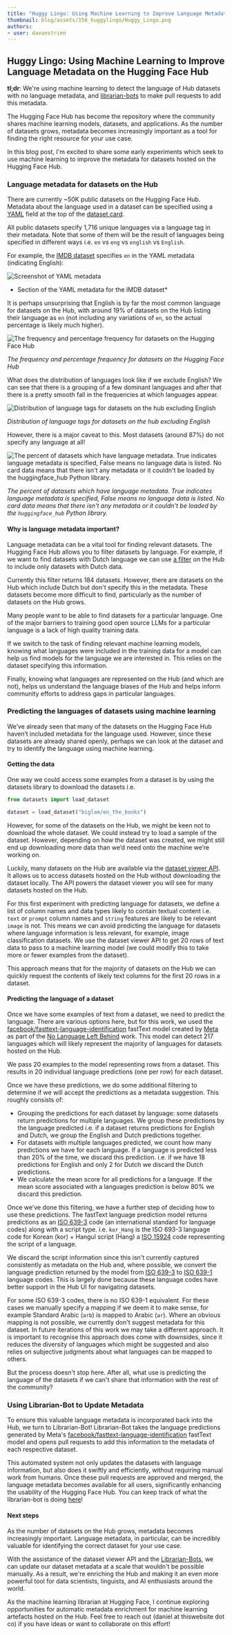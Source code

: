 ```yaml
---
title: "Huggy Lingo: Using Machine Learning to Improve Language Metadata on the Hugging Face Hub"
thumbnail: blog/assets/156_huggylingo/Huggy_Lingo.png
authors:
- user: davanstrien
---
```


## Huggy Lingo: Using Machine Learning to Improve Language Metadata on the Hugging Face Hub



**tl;dr**: We're using machine learning to detect the language of Hub datasets with no language metadata, and [librarian-bots](https://huggingface.co/librarian-bots) to make pull requests to add this metadata. 

The Hugging Face Hub has become the repository where the community shares machine learning models, datasets, and applications. As the number of datasets grows, metadata becomes increasingly important as a tool for finding the right resource for your use case.

In this blog post, I'm excited to share some early experiments which seek to use machine learning to improve the metadata for datasets hosted on the Hugging Face Hub.

### Language metadata for datasets on the Hub

There are currently ~50K public datasets on the Hugging Face Hub. Metadata about the language used in a dataset can be specified using a [YAML](https://en.wikipedia.org/wiki/YAML) field at the top of the [dataset card](https://huggingface.co/docs/datasets/upload_dataset#create-a-dataset-card).

All public datasets specify 1,716 unique languages via a language tag in their metadata. Note that some of them will be the result of languages being specified in different ways i.e. `en` vs `eng` vs `english` vs `English`. 

For example, the [IMDB dataset](https://huggingface.co/datasets/imdb) specifies `en` in the YAML metadata (indicating English):

![Screenshot of YAML metadata](https://huggingface.co/datasets/huggingface/documentation-images/resolve/main/blog/huggy_lingo/lang_metadata.png)

* Section of the YAML metadata for the IMDB dataset*

It is perhaps unsurprising that English is by far the most common language for datasets on the Hub, with around 19% of datasets on the Hub listing their language as `en` (not including any variations of `en`, so the actual percentage is likely much higher).

![The frequency and percentage frequency for datasets on the Hugging Face Hub](https://huggingface.co/datasets/huggingface/documentation-images/resolve/main/blog/huggy_lingo/lang_freq.png)

*The frequency and percentage frequency for datasets on the Hugging Face Hub*  

What does the distribution of languages look like if we exclude English? We can see that there is a grouping of a few dominant languages and after that there is a pretty smooth fall in the frequencies at which languages appear. 

![Distribution of language tags for datasets on the hub excluding English](https://huggingface.co/datasets/huggingface/documentation-images/resolve/main/blog/huggy_lingo/lang_freq_distribution.png)

*Distribution of language tags for datasets on the hub excluding English*

However, there is a major caveat to this. Most datasets (around 87%) do not specify any language at all!


![The percent of datasets which have language metadata. True indicates language metadata is specified, False means no language data is listed. No card data means that there isn't any metadata or it couldn't be loaded by the `huggingface_hub` Python library.](https://huggingface.co/datasets/huggingface/documentation-images/resolve/main/blog/huggy_lingo/has_lang_info_bar.png)

*The percent of datasets which have language metadata. True indicates language metadata is specified, False means no language data is listed. No card data means that there isn't any metadata or it couldn't be loaded by the `huggingface_hub` Python library.*


#### Why is language metadata important?

Language metadata can be a vital tool for finding relevant datasets. The Hugging Face Hub allows you to filter datasets by language. For example, if we want to find datasets with Dutch language we can use [a filter](https://huggingface.co/datasets?language=language:nl&sort=trending) on the Hub to include only datasets with Dutch data. 

Currently this filter returns 184 datasets. However, there are datasets on the Hub which include Dutch but don't specify this in the metadata. These datasets become more difficult to find, particularly as the number of datasets on the Hub grows. 

Many people want to be able to find datasets for a particular language. One of the major barriers to training good open source LLMs for a particular language is a lack of high quality training data. 

If we switch to the task of finding relevant machine learning models, knowing what languages were included in the training data for a model can help us find models for the language we are interested in. This relies on the dataset specifying this information. 

Finally, knowing what languages are represented on the Hub (and which are not), helps us understand the language biases of the Hub and helps inform community efforts to address gaps in particular languages. 

### Predicting the languages of datasets using machine learning

We’ve already seen that many of the datasets on the Hugging Face Hub haven’t included metadata for the language used. However, since these datasets are already shared openly, perhaps we can look at the dataset and try to identify the language using machine learning.

#### Getting the data 

One way we could access some examples from a dataset is by using the datasets library to download the datasets i.e. 

```python
from datasets import load_dataset

dataset = load_dataset("biglam/on_the_books")
```

However, for some of the datasets on the Hub, we might be keen not to download the whole dataset. We could instead try to load a sample of the dataset. However, depending on how the dataset was created, we might still end up downloading more data than we’d need onto the machine we’re working on. 

Luckily, many datasets on the Hub are available via the [dataset viewer API](https://huggingface.co/docs/datasets-server/index). It allows us to access datasets hosted on the Hub without downloading the dataset locally. The API powers the dataset viewer you will see for many datasets hosted on the Hub. 

For this first experiment with predicting language for datasets, we define a list of column names and data types likely to contain textual content i.e. `text` or `prompt` column names and `string` features are likely to be relevant `image` is not. This means we can avoid predicting the language for datasets where language information is less relevant, for example, image classification datasets. We use the dataset viewer API to get 20 rows of text data to pass to a machine learning model (we could modify this to take more or fewer examples from the dataset). 

This approach means that for the majority of datasets on the Hub we can quickly request the contents of likely text columns for the first 20 rows in a dataset. 

#### Predicting the language of a dataset 

Once we have some examples of text from a dataset, we need to predict the language. There are various options here, but for this work, we used the [facebook/fasttext-language-identification](https://huggingface.co/facebook/fasttext-language-identification) fastText model created by [Meta](https://huggingface.co/facebook) as part of the [No Language Left Behind](https://ai.facebook.com/research/no-language-left-behind/) work. This model can detect 217 languages which will likely represent the majority of languages for datasets hosted on the Hub. 

We pass 20 examples to the model representing rows from a dataset. This results in 20 individual language predictions (one per row) for each dataset.  

Once we have these predictions, we do some additional filtering to determine if we will accept the predictions as a metadata suggestion. This roughly consists of:

- Grouping the predictions for each dataset by language: some datasets return predictions for multiple languages. We group these predictions by the language predicted i.e. if a dataset returns predictions for English and Dutch, we group the English and Dutch predictions together. 
- For datasets with multiple languages predicted, we count how many predictions we have for each language. If a language is predicted less than 20% of the time, we discard this prediction. i.e. if we have 18 predictions for English and only 2 for Dutch we discard the Dutch predictions. 
- We calculate the mean score for all predictions for a language. If the mean score associated with a languages prediction is below 80% we discard this prediction. 

Once we’ve done this filtering, we have a further step of deciding how to use these predictions. The fastText language prediction model returns predictions as an [ISO 639-3](https://en.wikipedia.org/wiki/ISO_639-3) code (an international standard for language codes) along with a script type. i.e. `kor_Hang` is the ISO 693-3 language code for Korean (kor) + Hangul script (Hang) a [ISO 15924](https://en.wikipedia.org/wiki/ISO_15924) code representing the script of a language.

We discard the script information since this isn't currently captured consistently as metadata on the Hub and, where possible, we convert the language prediction returned by the model from [ISO 639-3](https://en.wikipedia.org/wiki/ISO_639-3) to [ISO 639-1](https://en.wikipedia.org/wiki/ISO_639-1) language codes. This is largely done because these language codes have better support in the Hub UI for navigating datasets. 

For some ISO 639-3 codes, there is no ISO 639-1 equivalent. For these cases we manually specify a mapping if we deem it to make sense, for example Standard Arabic (`arb`) is mapped to Arabic (`ar`). Where an obvious mapping is not possible, we currently don't suggest metadata for this dataset. In future iterations of this work we may take a different approach. It is important to recognise this approach does come with downsides, since it reduces the diversity of languages which might be suggested and also relies on subjective judgments about what languages can be mapped to others. 

But the process doesn't stop here. After all, what use is predicting the language of the datasets if we can't share that information with the rest of the community?

### Using Librarian-Bot to Update Metadata

To ensure this valuable language metadata is incorporated back into the Hub, we turn to Librarian-Bot! Librarian-Bot takes the language predictions generated by Meta's [facebook/fasttext-language-identification](https://huggingface.co/facebook/fasttext-language-identification) fastText model and opens pull requests to add this information to the metadata of each respective dataset. 

This automated system not only updates the datasets with language information, but also does it swiftly and efficiently, without requiring manual work from humans. Once these pull requests are approved and merged, the language metadata becomes available for all users, significantly enhancing the usability of the Hugging Face Hub. You can keep track of what the librarian-bot is doing [here](https://huggingface.co/librarian-bot/activity/community)! 


#### Next steps 

As the number of datasets on the Hub grows, metadata becomes increasingly important. Language metadata, in particular, can be incredibly valuable for identifying the correct dataset for your use case.

With the assistance of the dataset viewer API and the [Librarian-Bots](https://huggingface.co/librarian-bots), we can update our dataset metadata at a scale that wouldn't be possible manually. As a result, we're enriching the Hub and making it an even more powerful tool for data scientists, linguists, and AI enthusiasts around the world. 

As the machine learning librarian at Hugging Face, I continue exploring opportunities for automatic metadata enrichment for machine learning artefacts hosted on the Hub. Feel free to reach out (daniel at thiswebsite dot co) if you have ideas or want to collaborate on this effort! 

